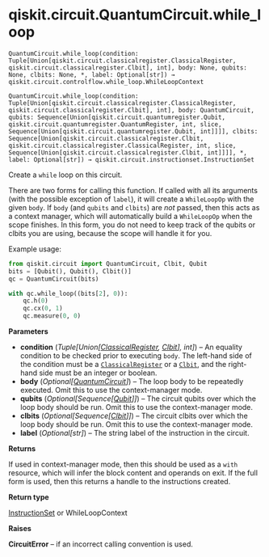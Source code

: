 # qiskit.circuit.QuantumCircuit.while\_loop

`QuantumCircuit.while_loop(condition: Tuple[Union[qiskit.circuit.classicalregister.ClassicalRegister, qiskit.circuit.classicalregister.Clbit], int], body: None, qubits: None, clbits: None, *, label: Optional[str]) → qiskit.circuit.controlflow.while_loop.WhileLoopContext`

`QuantumCircuit.while_loop(condition: Tuple[Union[qiskit.circuit.classicalregister.ClassicalRegister, qiskit.circuit.classicalregister.Clbit], int], body: QuantumCircuit, qubits: Sequence[Union[qiskit.circuit.quantumregister.Qubit, qiskit.circuit.quantumregister.QuantumRegister, int, slice, Sequence[Union[qiskit.circuit.quantumregister.Qubit, int]]]], clbits: Sequence[Union[qiskit.circuit.classicalregister.Clbit, qiskit.circuit.classicalregister.ClassicalRegister, int, slice, Sequence[Union[qiskit.circuit.classicalregister.Clbit, int]]]], *, label: Optional[str]) → qiskit.circuit.instructionset.InstructionSet`

Create a `while` loop on this circuit.

There are two forms for calling this function. If called with all its arguments (with the possible exception of `label`), it will create a `WhileLoopOp` with the given `body`. If `body` (and `qubits` and `clbits`) are *not* passed, then this acts as a context manager, which will automatically build a `WhileLoopOp` when the scope finishes. In this form, you do not need to keep track of the qubits or clbits you are using, because the scope will handle it for you.

Example usage:

```python
from qiskit.circuit import QuantumCircuit, Clbit, Qubit
bits = [Qubit(), Qubit(), Clbit()]
qc = QuantumCircuit(bits)

with qc.while_loop((bits[2], 0)):
    qc.h(0)
    qc.cx(0, 1)
    qc.measure(0, 0)
```

**Parameters**

*   **condition** (*Tuple\[Union\[*[*ClassicalRegister*](qiskit.circuit.ClassicalRegister#qiskit.circuit.ClassicalRegister "qiskit.circuit.ClassicalRegister")*,* [*Clbit*](qiskit.circuit.Clbit#qiskit.circuit.Clbit "qiskit.circuit.Clbit")*], int]*) – An equality condition to be checked prior to executing `body`. The left-hand side of the condition must be a [`ClassicalRegister`](qiskit.circuit.ClassicalRegister#qiskit.circuit.ClassicalRegister "qiskit.circuit.ClassicalRegister") or a [`Clbit`](qiskit.circuit.Clbit#qiskit.circuit.Clbit "qiskit.circuit.Clbit"), and the right-hand side must be an integer or boolean.
*   **body** (*Optional\[*[*QuantumCircuit*](qiskit.circuit.QuantumCircuit#qiskit.circuit.QuantumCircuit "qiskit.circuit.QuantumCircuit")*]*) – The loop body to be repeatedly executed. Omit this to use the context-manager mode.
*   **qubits** (*Optional\[Sequence\[*[*Qubit*](qiskit.circuit.Qubit#qiskit.circuit.Qubit "qiskit.circuit.Qubit")*]]*) – The circuit qubits over which the loop body should be run. Omit this to use the context-manager mode.
*   **clbits** (*Optional\[Sequence\[*[*Clbit*](qiskit.circuit.Clbit#qiskit.circuit.Clbit "qiskit.circuit.Clbit")*]]*) – The circuit clbits over which the loop body should be run. Omit this to use the context-manager mode.
*   **label** (*Optional\[str]*) – The string label of the instruction in the circuit.

**Returns**

If used in context-manager mode, then this should be used as a `with` resource, which will infer the block content and operands on exit. If the full form is used, then this returns a handle to the instructions created.

**Return type**

[InstructionSet](qiskit.circuit.InstructionSet#qiskit.circuit.InstructionSet "qiskit.circuit.InstructionSet") or WhileLoopContext

**Raises**

**CircuitError** – if an incorrect calling convention is used.
